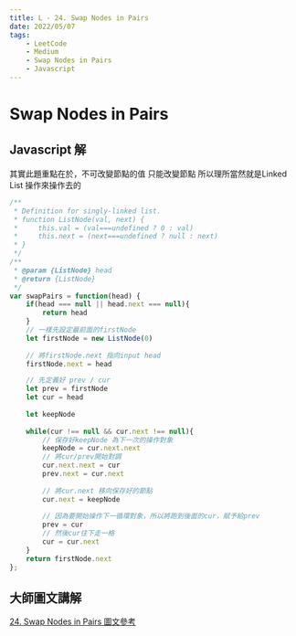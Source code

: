 ```yaml
---
title: L - 24. Swap Nodes in Pairs
date: 2022/05/07
tags: 
    - LeetCode
    - Medium
    - Swap Nodes in Pairs
    - Javascript
---
```

# Swap Nodes in Pairs
## Javascript 解
其實此題重點在於，不可改變節點的值
只能改變節點
所以理所當然就是Linked List 操作來操作去的
```javascript
/**
 * Definition for singly-linked list.
 * function ListNode(val, next) {
 *     this.val = (val===undefined ? 0 : val)
 *     this.next = (next===undefined ? null : next)
 * }
 */
/**
 * @param {ListNode} head
 * @return {ListNode}
 */
var swapPairs = function(head) {
    if(head === null || head.next === null){
        return head
    }
    // 一樣先設定最前面的firstNode
    let firstNode = new ListNode(0)
    
    // 將firstNode.next 指向input head
    firstNode.next = head

    // 先定義好 prev / cur
    let prev = firstNode
    let cur = head
    
    let keepNode
    
    while(cur !== null && cur.next !== null){
        // 保存好keepNode 為下一次的操作對象
        keepNode = cur.next.next
        // 將cur/prev開始對調
        cur.next.next = cur
        prev.next = cur.next
        
        // 將cur.next 移向保存好的節點
        cur.next = keepNode
        
        // 因為要開始操作下一循環對象，所以將跑到後面的cur，賦予給prev
        prev = cur
        // 然後cur往下走一格
        cur = cur.next
    }
    return firstNode.next
};
```
## 大師圖文講解
[24. Swap Nodes in Pairs 圖文參考](https://skyyen999.gitbooks.io/-leetcode-with-javascript/content/questions/24md.html)